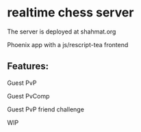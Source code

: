 # realtime chess server

The server is deployed at shahmat.org

Phoenix app with a js/rescript-tea frontend

## Features:

Guest PvP

Guest PvComp

Guest PvP friend challenge

WIP
